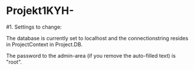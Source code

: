 # Projekt1KYH-

#1. Settings to change:

The database is currently set to localhost and the connectionstring resides in ProjectContext in Project.DB.

The password to the admin-area (if you remove the auto-filled text) is "root".
